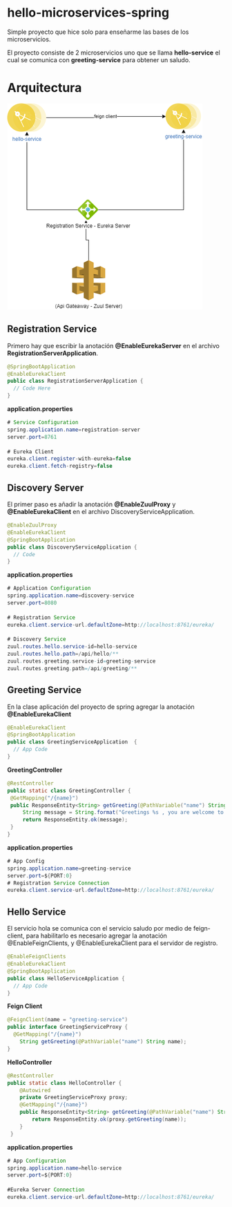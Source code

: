 ﻿# hello-microservices-spring


Simple proyecto que hice solo para enseñarme las bases de los microservicios.

El proyecto consiste de 2 microservicios uno que se llama **hello-service** el cual se comunica con **greeting-service** para obtener un saludo.

# Arquitectura 
![alt text](https://github.com/juan-canseco/hello-microservices-spring/blob/main/img/arquitectura-hola-microservicios.png "Arquitectura del Proecto")


## Registration Service 
Primero hay que escribir la anotación **@EnableEurekaServer** en el archivo **RegistrationServerApplication**.
```java
@SpringBootApplication
@EnableEurekaClient 
public class RegistrationServerApplication {
  // Code Here
}
```

**application.properties**
```java
# Service Configuration 
spring.application.name=registration-server
server.port=8761

# Eureka Client
eureka.client.register-with-eureka=false
eureka.client.fetch-registry=false
```
## Discovery Server  
El primer paso es añadir la anotación **@EnableZuulProxy** y **@EnableEurekaClient** en el archivo DiscoveryServiceApplication.
```java
@EnableZuulProxy
@EnableEurekaClient
@SpringBootApplication
public class DiscoveryServiceApplication {
  // Code
}
```
**application.properties**
```java
# Application Configuration
spring.application.name=discovery-service
server.port=8080

# Registration Service
eureka.client.service-url.defaultZone=http://localhost:8761/eureka/

# Discovery Service
zuul.routes.hello.service-id=hello-service
zuul.routes.hello.path=/api/hello/**
zuul.routes.greeting.service-id=greeting-service
zuul.routes.greeting.path=/api/greeting/**

```
## Greeting Service 
En la clase aplicación del proyecto de spring agregar la anotación **@EnableEurekaClient**
```java
@EnableEurekaClient
@SpringBootApplication
public class GreetingServiceApplication  {
  // App Code 
}
```
**GreetingController**
```java
@RestController
public static class GreetingController {
 @GetMapping("/{name}")
 public ResponseEntity<String> getGreeting(@PathVariable("name") String name) {
	 String message = String.format("Greetings %s , you are welcome to the GreetingService.", name);
	 return ResponseEntity.ok(message);
 }
}
```
**application.properties**
```java
# App Config
spring.application.name=greeting-service
server.port=${PORT:0}
# Registration Service Connection
eureka.client.service-url.defaultZone=http://localhost:8761/eureka/
```
## Hello Service 
El servicio hola se comunica con el servicio saludo por medio de feign-client, para habilitarlo es necesario agregar la anotación @EnableFeignClients, y @EnableEurekaClient para el servidor de registro.
```java
@EnableFeignClients
@EnableEurekaClient
@SpringBootApplication
public class HelloServiceApplication {
  // App Code
}
```
**Feign Client**
```java
@FeignClient(name = "greeting-service")
public interface GreetingServiceProxy {
  @GetMapping("/{name}")
	String getGreeting(@PathVariable("name") String name);
}

```
**HelloController**
```java
@RestController
public static class HelloController {
	@Autowired
	private GreetingServiceProxy proxy;
	@GetMapping("/{name}")
	public ResponseEntity<String> getGreeting(@PathVariable("name") String name) {
		return ResponseEntity.ok(proxy.getGreeting(name));
	}
 }
```
**application.properties**
```java
# App Configuration
spring.application.name=hello-service
server.port=${PORT:0}

#Eureka Server Connection
eureka.client.service-url.defaultZone=http://localhost:8761/eureka/

```
